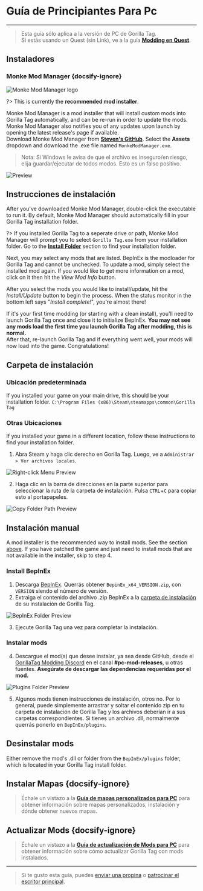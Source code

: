 # Guía de Principiantes Para Pc
---
>
> Esta guía sólo aplica a la versión de PC de Gorilla Tag.  
> Si estás usando un Quest (sin Link), ve a la guía [**Modding en Quest**](quest-guide).

<!-- <div class="horizontal bordered" data-ea-publisher="gorillatagmodding-burrito-software" data-ea-type="image" data-ea-manual="true" id="pc-mod-guide"></div> -->
<!-- Guide Page Ad -->
<ins class="adsbygoogle"
     style="display:block"
     data-ad-client="ca-pub-1545654854838298"
     data-ad-slot="8114351325"
     data-ad-format="auto"
     data-full-width-responsive="true"></ins>

## Instaladores

### Monke Mod Manager {docsify-ignore}

![Monke Mod Manager logo](../docs/files/mmmlogo.png)

?> This is currently the **recommended mod installer**.

Monke Mod Manager is a mod installer that will install custom mods into Gorilla Tag automatically, and can be re-run in order to update the mods. Monke Mod Manager also notifies you of any updates upon launch by opening the latest release's page if available.  
Download Monke Mod Manager from [**Steven's GitHub**](https://github.com/DeadlyKitten/MonkeModManager/releases/latest). Select the **Assets** dropdown and download the .exe file named `MonkeModManager.exe`.

> Nota: Si Windows le avisa de que el archivo es inseguro/en riesgo, elija guardar/ejecutar de todos modos. Esto es un falso positivo.

![Preview](../docs/files/mmmpreview.png)

## Instrucciones de instalación

After you've downloaded Monke Mod Manager, double-click the executable to run it. By default, Monke Mod Manager should automatically fill in your Gorilla Tag installation folder.

?> If you installed Gorilla Tag to a seperate drive or path, Monke Mod Manager will prompt you to select `Gorilla Tag.exe` from your installation folder. Go to the [**Install Folder**](#install-folder) section to find your installation folder.

Next, you may select any mods that are listed. BepInEx is the modloader for Gorilla Tag and cannot be unchecked. To update a mod, simply select the installed mod again. If you would like to get more information on a mod, click on it then hit the *View Mod Info* button.

After you select the mods you would like to install/update, hit the *Install/Update* button to begin the process. When the status monitor in the bottom left says "*Install complete!*", you're almost there!

If it's your first time modding (or starting with a clean install), you'll need to launch Gorilla Tag once and close it to initialize BepInEx. **You may not see any mods load the first time you launch Gorilla Tag after modding, this is normal.**  
After that, re-launch Gorilla Tag and if everything went well, your mods will now load into the game. Congratulations!

## Carpeta de instalación

### Ubicación predeterminada

If you installed your game on your main drive, this should be your installation folder. `C:\Program Files (x86)\Steam\steamapps\common\Gorilla Tag`

### Otras Ubicaciones

If you installed your game in a different location, follow these instructions to find your installation folder.

1. Abra Steam y haga clic derecho en Gorilla Tag. Luego, ve a `Administrar > Ver archivos locales`.

![Right-click Menu Preview](../docs/files/localfilescontext.png)

2. Haga clic en la barra de direcciones en la parte superior para seleccionar la ruta de la carpeta de instalación. Pulsa `CTRL`+`C` para copiar esto al portapapeles.

![Copy Folder Path Preview](../docs/files/copyfolderpath.png)

## Instalación manual
A mod installer is the recommended way to install mods. See the section [above](#installers). If you have patched the game and just need to install mods that are not available in the installer, skip to step 4.

### Install BepInEx

1. Descarga [BepInEx](https://github.com/BepInEx/BepInEx/releases/latest). Querrás obtener `BepinEx_x64_VERSION.zip`, con `VERSION` siendo el número de versión.
2. Extraiga el contenido del archivo .zip BepInEx a la [carpeta de instalación](#install-folder) de su instalación de Gorilla Tag.

![BepInEx Folder Preview](../docs/files/bepinexfolder.png)

3. Ejecute Gorilla Tag una vez para completar la instalación.

### Instalar mods

4. Descargue el mod(s) que desee instalar, ya sea desde GitHub, desde el [GorillaTag Modding Discord](https://discord.gg/b2MhDBAzTv) en el canal **#pc-mod-releases**, u otras fuentes. **Asegúrate de descargar las dependencias requeridas por el mod.**

![Plugins Folder Preview](../docs/files/pluginsfolder.png)

5. Algunos mods tienen instrucciones de instalación, otros no. Por lo general, puede simplemente arrastrar y soltar el contenido zip en tu carpeta de instalación de Gorilla Tag y los archivos deberían ir a sus carpetas correspondientes. Si tienes un archivo .dll, normalmente querrás ponerlo en `BepInEx/plugins`.

## Desinstalar mods

Either remove the mod's .dll or folder from the `BepInEx/plugins` folder, which is located in your Gorilla Tag install folder.

## Instalar Mapas {docsify-ignore}

> Échale un vistazo a la [**Guía de mapas personalizados para PC**](pc-maploading) para obtener información sobre mapas personalizados, instalación y dónde obtener nuevos mapas.

## Actualizar Mods {docsify-ignore}

> Échale un vistazo a la [**Guía de actualización de Mods para PC**](pc-updating) para obtener información sobre cómo actualizar Gorilla Tag con mods instalados.

---

> Si te gusto esta guía, puedes [enviar una propina](https://streamelements.com/burritosoft/tip) o [patrocinar el escritor principal](https://github.com/sponsors/burritosoftware).